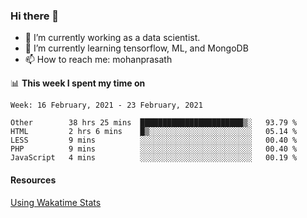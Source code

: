 ### Hi there 👋

- 🔭 I’m currently working as a data scientist.
- 🌱 I’m currently learning tensorflow, ML, and MongoDB
- 📫 How to reach me: mohanprasath

📊 **This week I spent my time on**
<!--START_SECTION:waka-->
```text
Week: 16 February, 2021 - 23 February, 2021

Other        38 hrs 25 mins  ███████████████████████▒░   93.79 % 
HTML         2 hrs 6 mins    █▒░░░░░░░░░░░░░░░░░░░░░░░   05.14 % 
LESS         9 mins          ░░░░░░░░░░░░░░░░░░░░░░░░░   00.40 % 
PHP          9 mins          ░░░░░░░░░░░░░░░░░░░░░░░░░   00.40 % 
JavaScript   4 mins          ░░░░░░░░░░░░░░░░░░░░░░░░░   00.19 % 
```
<!--END_SECTION:waka-->

#### Resources
[Using Wakatime Stats](https://github.com/marketplace/actions/waka-readme)
